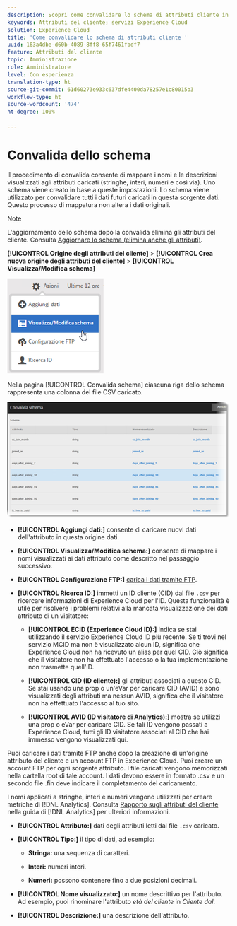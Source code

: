 ```yaml
---
description: Scopri come convalidare lo schema di attributi cliente in Adobe Experience Cloud.
keywords: Attributi del cliente; servizi Experience Cloud
solution: Experience Cloud
title: 'Come convalidare lo schema di attributi cliente '
uuid: 163a4dbe-d60b-4089-8ff8-65f7461fbdf7
feature: Attributi del cliente
topic: Amministrazione
role: Amministratore
level: Con esperienza
translation-type: ht
source-git-commit: 61d60273e933c637dfe4400da78257e1c80015b3
workflow-type: ht
source-wordcount: '474'
ht-degree: 100%

---
```



# Convalida dello schema

Il procedimento di convalida consente di mappare i nomi e le descrizioni visualizzati agli attributi caricati (stringhe, interi, numeri e così via). Uno schema viene creato in base a queste impostazioni. Lo schema viene utilizzato per convalidare tutti i dati futuri caricati in questa sorgente dati. Questo processo di mappatura non altera i dati originali.

>[!NOTE]
>
>L&#39;aggiornamento dello schema dopo la convalida elimina gli attributi del cliente. Consulta [Aggiornare lo schema (elimina anche gli attributi)](../attributes/t-crs-usecase.md#task_6568898BB7C44A42ABFB86532B89063C).

**[!UICONTROL Origine degli attributi del cliente]** > **[!UICONTROL Crea nuova origine degli attributi del cliente]** > **[!UICONTROL Visualizza/Modifica schema]**

![](assets/view_edit_schema.png)

Nella pagina [!UICONTROL Convalida schema] ciascuna riga dello schema rappresenta una colonna del file CSV caricato.

![](assets/06_crs_usecase.png)

* **[!UICONTROL Aggiungi dati:]** consente di caricare nuovi dati dell&#39;attributo in questa origine dati.

* **[!UICONTROL Visualizza/Modifica schema:]** consente di mappare i nomi visualizzati ai dati attributo come descritto nel passaggio successivo.

* **[!UICONTROL Configurazione FTP:]** [carica i dati tramite FTP](../attributes/t-upload-attributes-ftp.md#task_591C3B6733424718A62453D2F8ADF73B).

* **[!UICONTROL Ricerca ID:]** immetti un ID cliente (CID) dal file `.csv` per ricercare informazioni di Experience Cloud per l&#39;ID. Questa funzionalità è utile per risolvere i problemi relativi alla mancata visualizzazione dei dati attributo di un visitatore:

   * **[!UICONTROL ECID (Experience Cloud ID):]** indica se stai utilizzando il servizio Experience Cloud ID più recente. Se ti trovi nel servizio MCID ma non è visualizzato alcun ID, significa che Experience Cloud non ha ricevuto un alias per quel CID. Ciò significa che il visitatore non ha effettuato l&#39;accesso o la tua implementazione non trasmette quell&#39;ID.

   * **[!UICONTROL CID (ID cliente):]** gli attributi associati a questo CID. Se stai usando una prop o un&#39;eVar per caricare CID (AVID) e sono visualizzati degli attributi ma nessun AVID, significa che il visitatore non ha effettuato l&#39;accesso al tuo sito.

   * **[!UICONTROL AVID (ID visitatore di Analytics):]** mostra se utilizzi una prop o eVar per caricare CID. Se tali ID vengono passati a Experience Cloud, tutti gli ID visitatore associati al CID che hai immesso vengono visualizzati qui.

Puoi caricare i dati tramite FTP anche dopo la creazione di un&#39;origine attributo del cliente e un account FTP in Experience Cloud. Puoi creare un account FTP per ogni sorgente attributo. I file caricati vengono memorizzati nella cartella root di tale account. I dati devono essere in formato .csv e un secondo file .fin deve indicare il completamento del caricamento.

I nomi applicati a stringhe, interi e numeri vengono utilizzati per creare metriche di [!DNL Analytics]. Consulta [Rapporto sugli attributi del cliente](https://docs.adobe.com/content/help/it-IT/core-services/interface/customer-attributes/attributes.html) nella guida di [!DNL Analytics] per ulteriori informazioni.

* **[!UICONTROL Attributo:]** dati degli attributi letti dal file `.csv` caricato.

* **[!UICONTROL Tipo:]** il tipo di dati, ad esempio:

   * **Stringa:** una sequenza di caratteri.

   * **Interi:** numeri interi.

   * **Numeri:** possono contenere fino a due posizioni decimali.

* **[!UICONTROL Nome visualizzato:]** un nome descrittivo per l&#39;attributo. Ad esempio, puoi rinominare l&#39;attributo *età del cliente* in *Cliente dal*.

* **[!UICONTROL Descrizione:]** una descrizione dell&#39;attributo.
